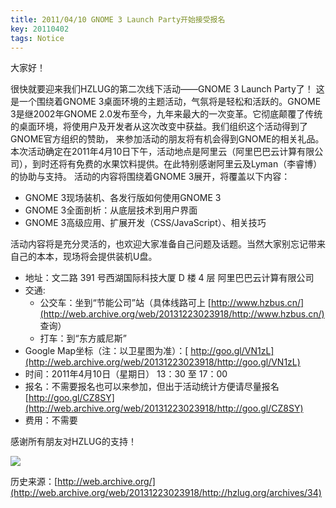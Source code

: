```yaml
---
title: 2011/04/10 GNOME 3 Launch Party开始接受报名
key: 20110402
tags: Notice
---
```


大家好！

很快就要迎来我们HZLUG的第二次线下活动——GNOME 3 Launch Party了！
这是一个围绕着GNOME 3桌面环境的主题活动，气氛将是轻松和活跃的。GNOME 3是继2002年GNOME 2.0发布至今，九年来最大的一次变革。它彻底颠覆了传统的桌面环境，将使用户及开发者从这次改变中获益。我们组织这个活动得到了GNOME官方组织的赞助， 来参加活动的朋友将有机会得到GNOME的相关礼品。
本次活动确定在2011年4月10日下午，活动地点是阿里云（阿里巴巴云计算有限公司），到时还将有免费的水果饮料提供。在此特别感谢阿里云及Lyman（李睿博）的协助与支持。
活动的内容将围绕着GNOME 3展开，将覆盖以下内容：

- GNOME 3现场装机、各发行版如何使用GNOME 3
- GNOME 3全面剖析：从底层技术到用户界面
- GNOME 3高级应用、扩展开发（CSS/JavaScript）、相关技巧

活动内容将是充分灵活的，也欢迎大家准备自己问题及话题。当然大家别忘记带来自己的本本，现场将会提供装机U盘。

- 地址：文二路 391 号西湖国际科技大厦 D 楼 4 层 阿里巴巴云计算有限公司
- 交通:
  - 公交车：坐到“节能公司”站（具体线路可上 [http://www.hzbus.cn/](http://web.archive.org/web/20131223023918/http://www.hzbus.cn/) 查询）
  - 打车：到“东方威尼斯”
- Google Map坐标（注：以卫星图为准）：[ http://goo.gl/VN1zL](http://web.archive.org/web/20131223023918/http://goo.gl/VN1zL)
- 时间：2011年4月10日（星期日） 13：30 至 17：00
- 报名：不需要报名也可以来参加，但出于活动统计方便请尽量报名 [http://goo.gl/CZ8SY](http://web.archive.org/web/20131223023918/http://goo.gl/CZ8SY)
- 费用：不需要

感谢所有朋友对HZLUG的支持！

![](https://ae01.alicdn.com/kf/U445d221e0a5c4ac485dc2177c881a03dl.png)

历史来源：[http://web.archive.org/](http://web.archive.org/web/20131223023918/http://hzlug.org/archives/34)